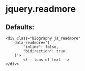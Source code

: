 jquery.readmore
===============

Defaults:
------


	<div class="biography js_readmore"
		data-readmore='{
			"inline": false,
			"bidirection": true
		}'>
			<!-- tons of text -->
	</div>